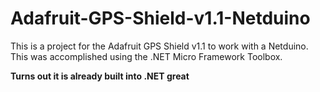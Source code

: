 Adafruit-GPS-Shield-v1.1-Netduino
=================================

This is a project for the Adafruit GPS Shield v1.1 to work with a Netduino. This was accomplished using the .NET Micro Framework Toolbox.


**Turns out it is already built into .NET great**
